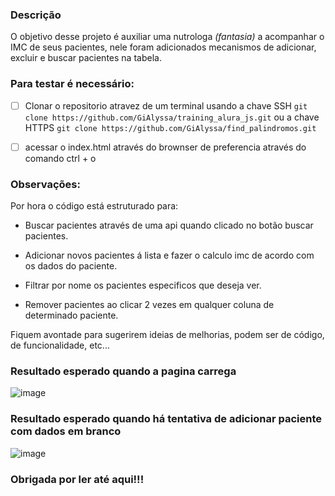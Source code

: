 ### Descrição
O objetivo desse projeto é auxiliar uma nutrologa *(fantasia)* a acompanhar o IMC de seus pacientes, nele foram adicionados mecanismos de adicionar, excluir e buscar pacientes na tabela.

### Para testar é necessário:

- [ ]  Clonar o repositorio atravez de um terminal usando a chave SSH ``git clone https://github.com/GiAlyssa/training_alura_js.git`` ou a chave HTTPS ``git clone https://github.com/GiAlyssa/find_palindromos.git``

- [ ]  acessar o index.html através do brownser de preferencia através do comando ctrl + o

### Observações:

Por hora o código está estruturado para:

- Buscar pacientes através de uma api quando clicado no botão buscar pacientes.

- Adicionar novos pacientes á lista e fazer o calculo imc de acordo com os dados do paciente.

- Filtrar por nome os pacientes especificos que deseja ver.

- Remover pacientes ao clicar 2 vezes em qualquer coluna de determinado paciente.

Fiquem avontade para sugerirem ideias de melhorias, podem ser de código, de funcionalidade, etc...

### Resultado esperado quando a pagina carrega

![image](https://user-images.githubusercontent.com/92577781/220759295-a1140780-6c38-4b57-9261-c851267ddc22.png)

### Resultado esperado quando há tentativa de adicionar paciente com dados em branco

![image](https://user-images.githubusercontent.com/92577781/220759588-19f12d07-d088-4aa3-b35e-7b03027edd05.png)

### Obrigada por ler até aqui!!!
